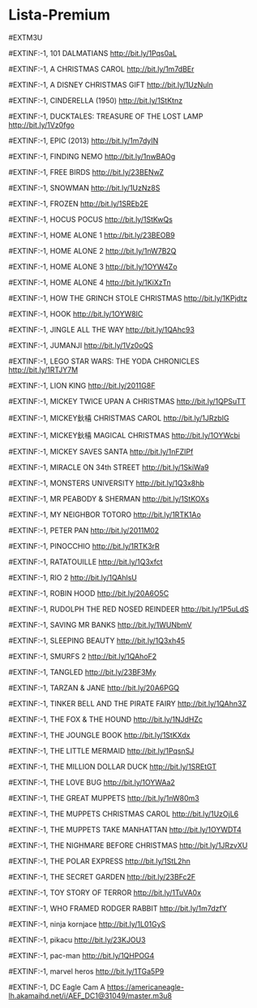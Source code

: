 # Lista-Premium
#EXTM3U

#EXTINF:-1, 101 DALMATIANS
http://bit.ly/1Pqs0aL

#EXTINF:-1, A CHRISTMAS CAROL
http://bit.ly/1m7dBEr

#EXTINF:-1, A DISNEY CHRISTMAS GIFT
http://bit.ly/1UzNuln

#EXTINF:-1, CINDERELLA (1950)
http://bit.ly/1StKtnz

#EXTINF:-1, DUCKTALES: TREASURE OF THE LOST LAMP
http://bit.ly/1Vz0fgo

#EXTINF:-1, EPIC (2013)
http://bit.ly/1m7dyIN

#EXTINF:-1, FINDING NEMO
http://bit.ly/1nwBAOg

#EXTINF:-1, FREE BIRDS
http://bit.ly/23BENwZ

#EXTINF:-1, SNOWMAN
http://bit.ly/1UzNz8S

#EXTINF:-1, FROZEN
http://bit.ly/1SREb2E

#EXTINF:-1, HOCUS POCUS
http://bit.ly/1StKwQs

#EXTINF:-1, HOME ALONE 1
http://bit.ly/23BEOB9

#EXTINF:-1, HOME ALONE 2
http://bit.ly/1nW7B2Q

#EXTINF:-1, HOME ALONE 3
http://bit.ly/1OYW4Zo

#EXTINF:-1, HOME ALONE 4
http://bit.ly/1KiXzTn

#EXTINF:-1, HOW THE GRINCH STOLE CHRISTMAS
http://bit.ly/1KPjdtz

#EXTINF:-1, HOOK
http://bit.ly/1OYW8IC

#EXTINF:-1, JINGLE ALL THE WAY
http://bit.ly/1QAhc93

#EXTINF:-1, JUMANJI
http://bit.ly/1Vz0oQS

#EXTINF:-1, LEGO STAR WARS: THE YODA CHRONICLES
http://bit.ly/1RTJY7M

#EXTINF:-1, LION KING
http://bit.ly/2011G8F

#EXTINF:-1, MICKEY TWICE UPAN A CHRISTMAS
http://bit.ly/1QPSuTT

#EXTINF:-1, MICKEY鈥橲 CHRISTMAS CAROL
http://bit.ly/1JRzbIG

#EXTINF:-1, MICKEY鈥橲 MAGICAL CHRISTMAS
http://bit.ly/1OYWcbi

#EXTINF:-1, MICKEY SAVES SANTA
http://bit.ly/1nFZIPf

#EXTINF:-1, MIRACLE ON 34th STREET
http://bit.ly/1SkiWa9

#EXTINF:-1, MONSTERS UNIVERSITY
http://bit.ly/1Q3x8hb

#EXTINF:-1, MR PEABODY & SHERMAN
http://bit.ly/1StKOXs

#EXTINF:-1, MY NEIGHBOR TOTORO
http://bit.ly/1RTK1Ao

#EXTINF:-1, PETER PAN
http://bit.ly/2011M02

#EXTINF:-1, PINOCCHIO
http://bit.ly/1RTK3rR

#EXTINF:-1, RATATOUILLE
http://bit.ly/1Q3xfct

#EXTINF:-1, RIO 2
http://bit.ly/1QAhlsU

#EXTINF:-1, ROBIN HOOD
http://bit.ly/20A6O5C

#EXTINF:-1, RUDOLPH THE RED NOSED REINDEER
http://bit.ly/1P5uLdS

#EXTINF:-1, SAVING MR BANKS
http://bit.ly/1WUNbmV

#EXTINF:-1, SLEEPING BEAUTY
http://bit.ly/1Q3xh45

#EXTINF:-1, SMURFS 2
http://bit.ly/1QAhoF2

#EXTINF:-1, TANGLED
http://bit.ly/23BF3My

#EXTINF:-1, TARZAN & JANE
http://bit.ly/20A6PGQ

#EXTINF:-1, TINKER BELL AND THE PIRATE FAIRY
http://bit.ly/1QAhn3Z

#EXTINF:-1, THE FOX & THE HOUND
http://bit.ly/1NJdHZc

#EXTINF:-1, THE JOUNGLE BOOK
http://bit.ly/1StKXdx

#EXTINF:-1, THE LITTLE MERMAID
http://bit.ly/1PqsnSJ

#EXTINF:-1, THE MILLION DOLLAR DUCK
http://bit.ly/1SREtGT

#EXTINF:-1, THE LOVE BUG
http://bit.ly/1OYWAa2

#EXTINF:-1, THE GREAT MUPPETS
http://bit.ly/1nW80m3

#EXTINF:-1, THE MUPPETS CHRISTMAS CAROL
http://bit.ly/1UzOjL6

#EXTINF:-1, THE MUPPETS TAKE MANHATTAN
http://bit.ly/1OYWDT4

#EXTINF:-1, THE NIGHMARE BEFORE CHRISTMAS
http://bit.ly/1JRzvXU

#EXTINF:-1, THE POLAR EXPRESS
http://bit.ly/1StL2hn

#EXTINF:-1, THE SECRET GARDEN
http://bit.ly/23BFc2F

#EXTINF:-1, TOY STORY OF TERROR
http://bit.ly/1TuVA0x

#EXTINF:-1, WHO FRAMED RODGER RABBIT
http://bit.ly/1m7dzfY

#EXTINF:-1, ninja kornjace
http://bit.ly/1L01GyS

#EXTINF:-1, pikacu
http://bit.ly/23KJOU3

#EXTINF:-1, pac-man
http://bit.ly/1QHPOG4

#EXTINF:-1, marvel heros
http://bit.ly/1TGa5P9

#EXTINF:-1, DC Eagle Cam A
https://americaneagle-lh.akamaihd.net/i/AEF_DC1@31049/master.m3u8
